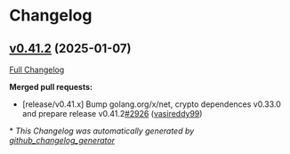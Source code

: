 # Changelog

## [v0.41.2](https://github.com/aws-observability/aws-otel-collector/tree/v0.41.2) (2025-01-07)

[Full Changelog](https://github.com/aws-observability/aws-otel-collector/compare/v0.41.0...v0.41.2)

**Merged pull requests:**

- \[release/v0.41.x\] Bump golang.org/x/net, crypto dependences v0.33.0 and prepare release v0.41.2[\#2926](https://github.com/aws-observability/aws-otel-collector/pull/2926) ([vasireddy99](https://github.com/vasireddy99))


\* *This Changelog was automatically generated by [github_changelog_generator](https://github.com/github-changelog-generator/github-changelog-generator)*
